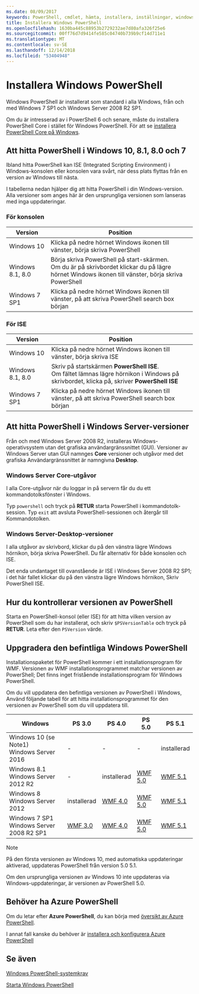 ```yaml
---
ms.date: 08/09/2017
keywords: PowerShell, cmdlet, hämta, installera, inställningar, windows 10, windows 8.1, windows 8.0, windows 7
title: Installera Windows PowerShell
ms.openlocfilehash: 1630ba445c88953b2729232ae7d80afa326f25e6
ms.sourcegitcommit: 00ff76d7d9414fe585c04740b739b9cf14d711e1
ms.translationtype: MT
ms.contentlocale: sv-SE
ms.lasthandoff: 12/14/2018
ms.locfileid: "53404948"
---
```

# <a name="installing-windows-powershell"></a>Installera Windows PowerShell

Windows PowerShell är installerat som standard i alla Windows, från och med Windows 7 SP1 och Windows Server 2008 R2 SP1.

Om du är intresserad av i PowerShell 6 och senare, måste du installera PowerShell Core i stället för Windows PowerShell. För att se [installera PowerShell Core på Windows](Installing-PowerShell-Core-on-Windows.md).

## <a name="finding-powershell-in-windows-10-81-80-and-7"></a>Att hitta PowerShell i Windows 10, 8.1, 8.0 och 7

Ibland hitta PowerShell kan ISE (Integrated Scripting Environment) i Windows-konsolen eller konsolen vara svårt, när dess plats flyttas från en version av Windows till nästa.

I tabellerna nedan hjälper dig att hitta PowerShell i din Windows-version.
Alla versioner som anges här är den ursprungliga versionen som lanseras med inga uppdateringar.

### <a name="for-console"></a>För konsolen

Version | Position
-- | --
Windows 10 | Klicka på nedre hörnet Windows ikonen till vänster, börja skriva PowerShell
Windows 8.1, 8.0 | Börja skriva PowerShell på start-skärmen.<br/>Om du är på skrivbordet klickar du på lägre hörnet Windows ikonen till vänster, börja skriva PowerShell
Windows 7 SP1 | Klicka på nedre hörnet Windows ikonen till vänster, på att skriva PowerShell search box början

### <a name="for-ise"></a>För ISE

Version | Position
-- | --
Windows 10 | Klicka på nedre hörnet Windows ikonen till vänster, börja skriva ISE
Windows 8.1, 8.0 | Skriv på startskärmen **PowerShell ISE**.<br/>Om fältet lämnas lägre hörnikon i Windows på skrivbordet, klicka på, skriver **PowerShell ISE**
Windows 7 SP1 | Klicka på nedre hörnet Windows ikonen till vänster, på att skriva PowerShell search box början

## <a name="finding-powershell-in-windows-server-versions"></a>Att hitta PowerShell i Windows Server-versioner

Från och med Windows Server 2008 R2, installeras Windows-operativsystem utan det grafiska användargränssnittet (GUI).
Versioner av Windows Server utan GUI namnges **Core** versioner och utgåvor med det grafiska Användargränssnittet är namngivna **Desktop**.

### <a name="windows-server-core-editions"></a>Windows Server Core-utgåvor

I alla Core-utgåvor när du loggar in på servern får du du ett kommandotolksfönster i Windows.

Typ `powershell` och tryck på **RETUR** starta PowerShell i kommandotolk-session.
Typ `exit` att avsluta PowerShell-sessionen och återgår till Kommandotolken.

### <a name="windows-server-desktop-editions"></a>Windows Server-Desktop-versioner

I alla utgåvor av skrivbord, klickar du på den vänstra lägre Windows hörnikon, börja skriva PowerShell.
Du får alternativ för både konsolen och ISE.

Det enda undantaget till ovanstående är ISE i Windows Server 2008 R2 SP1; i det här fallet klickar du på den vänstra lägre Windows hörnikon, Skriv PowerShell ISE.

## <a name="how-to-check-the-version-of-powershell"></a>Hur du kontrollerar versionen av PowerShell

Starta en PowerShell-konsol (eller ISE) för att hitta vilken version av PowerShell som du har installerat, och skriv `$PSVersionTable` och tryck på **RETUR**. Leta efter den `PSVersion` värde.

## <a name="upgrading-existing-windows-powershell"></a>Uppgradera den befintliga Windows PowerShell

Installationspaketet för PowerShell kommer i ett installationsprogram för WMF.
Versionen av WMF installationsprogrammet matchar versionen av PowerShell; Det finns inget fristående installationsprogram för Windows PowerShell.

Om du vill uppdatera den befintliga versionen av PowerShell i Windows, Använd följande tabell för att hitta installationsprogrammet för den versionen av PowerShell som du vill uppdatera till.

Windows | PS 3.0 | PS 4.0 | PS 5.0 | PS 5.1 |
--|--|--|--|--|
Windows 10 (se Note1)<br/>Windows Server 2016 | - | - | - | installerad
Windows 8.1<br/>Windows Server 2012 R2 | - | installerad | [WMF 5.0](https://www.microsoft.com/en-us/download/details.aspx?id=50395) | [WMF 5.1](https://www.microsoft.com/en-us/download/details.aspx?id=54616)
Windows 8<br/>Windows Server 2012 | installerad | [WMF 4.0](https://www.microsoft.com/en-us/download/details.aspx?id=40855) | [WMF 5.0](https://www.microsoft.com/en-us/download/details.aspx?id=50395) | [WMF 5.1](https://www.microsoft.com/en-us/download/details.aspx?id=54616)
Windows 7 SP1<br/>Windows Server 2008 R2 SP1 | [WMF 3.0](https://www.microsoft.com/en-us/download/details.aspx?id=34595) | [WMF 4.0](https://www.microsoft.com/en-us/download/details.aspx?id=40855) | [WMF 5.0](https://www.microsoft.com/en-us/download/details.aspx?id=50395) | [WMF 5.1](https://www.microsoft.com/en-us/download/details.aspx?id=54616)

> [!NOTE]
>
> På den första versionen av Windows 10, med automatiska uppdateringar aktiverad, uppdateras PowerShell från version 5.0 5.1.
>
> Om den ursprungliga versionen av Windows 10 inte uppdateras via Windows-uppdateringar, är versionen av PowerShell 5.0.

## <a name="need-azure-powershell"></a>Behöver ha Azure PowerShell

Om du letar efter **Azure PowerShell**, du kan börja med [översikt av Azure PowerShell](/powershell/azure/overview).

I annat fall kanske du behöver är [installera och konfigurera Azure PowerShell](/powershell/azure/install-azurerm-ps)

## <a name="see-also"></a>Se även

[Windows PowerShell-systemkrav](Windows-PowerShell-System-Requirements.md)

[Starta Windows PowerShell](../getting-started/Starting-Windows-PowerShell.md)